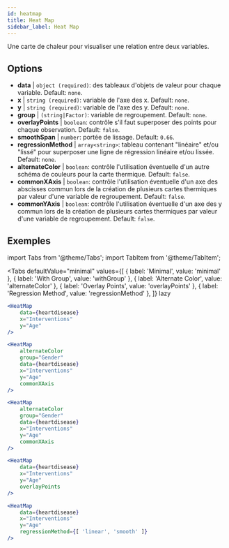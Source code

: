 ```yaml
---
id: heatmap
title: Heat Map
sidebar_label: Heat Map
---
```


Une carte de chaleur pour visualiser une relation entre deux variables.

## Options

* __data__ | `object (required)`: des tableaux d'objets de valeur pour chaque variable. Default: `none`.
* __x__ | `string (required)`: variable de l'axe des x. Default: `none`.
* __y__ | `string (required)`: variable de l'axe des y. Default: `none`.
* __group__ | `(string|Factor)`: variable de regroupement. Default: `none`.
* __overlayPoints__ | `boolean`: contrôle s'il faut superposer des points pour chaque observation. Default: `false`.
* __smoothSpan__ | `number`: portée de lissage. Default: `0.66`.
* __regressionMethod__ | `array<string>`: tableau contenant "linéaire" et/ou "lissé" pour superposer une ligne de régression linéaire et/ou lissée. Default: `none`.
* __alternateColor__ | `boolean`: contrôle l'utilisation éventuelle d'un autre schéma de couleurs pour la carte thermique. Default: `false`.
* __commonXAxis__ | `boolean`: contrôle l'utilisation éventuelle d'un axe des abscisses commun lors de la création de plusieurs cartes thermiques par valeur d'une variable de regroupement. Default: `false`.
* __commonYAxis__ | `boolean`: contrôle l'utilisation éventuelle d'un axe des y commun lors de la création de plusieurs cartes thermiques par valeur d'une variable de regroupement. Default: `false`.


## Exemples

import Tabs from '@theme/Tabs';
import TabItem from '@theme/TabItem';

<Tabs
    defaultValue="minimal"
    values={[
        { label: 'Minimal', value: 'minimal' },
        { label: 'With Group', value: 'withGroup' },
        { label: 'Alternate Color', value: 'alternateColor' },
        { label: 'Overlay Points', value: 'overlayPoints' },
        { label: 'Regression Method', value: 'regressionMethod' },
    ]}
    lazy
>



<TabItem value="minimal">

```jsx live
<HeatMap 
    data={heartdisease} 
    x="Interventions"
    y="Age"
/>
```

</TabItem>


<TabItem value="withGroup">

```jsx live
<HeatMap 
    alternateColor
    group="Gender"
    data={heartdisease} 
    x="Interventions"
    y="Age"
    commonXAxis
/>
```

</TabItem>

<TabItem value="alternateColor">

```jsx live
<HeatMap 
    alternateColor
    group="Gender"
    data={heartdisease} 
    x="Interventions"
    y="Age"
    commonXAxis
/>
```

</TabItem>

<TabItem value="overlayPoints">

```jsx live
<HeatMap 
    data={heartdisease} 
    x="Interventions"
    y="Age"
    overlayPoints 
/>
```

</TabItem>


<TabItem value="regressionMethod">

```jsx live
<HeatMap 
    data={heartdisease} 
    x="Interventions"
    y="Age"
    regressionMethod={[ 'linear', 'smooth' ]} 
/>
```

</TabItem>

</Tabs>
